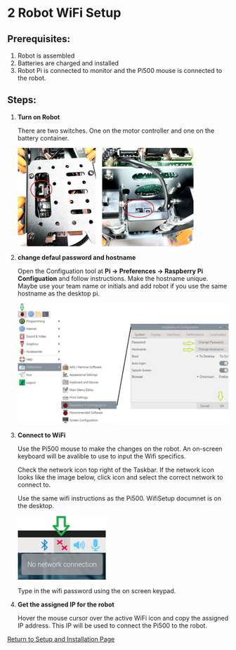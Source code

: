 # **2 Robot WiFi Setup**

## Prerequisites:

1. Robot is assembled
1. Batteries are charged and installed
1. Robot Pi is connected to monitor and the Pi500 mouse is connected to the robot.

## Steps:

1. **Turn on Robot**

   There are two switches. One on the motor controller and one on the battery container.
   
   <img src="/zzimages/RoobotOnOff.jpg" width="400" > 

   
1. **change defaul password and hostname**

    Open the Configuation tool at **Pi -> Preferences -> Raspberry Pi Configuation** and follow instructions. Make the hostname unique. Maybe use your team name or initials and add robot if you use the same hostname as the desktop pi. 
   
   <img src="/zzimages/PiConfigPWandHost.jpg" width="500" > 


1. **Connect to WiFi**

   Use the Pi500 mouse to make the changes on the robot. An on-screen keyboard will be avalible to use to input the Wifi specifics. 

   Check the network icon top right of the Taskbar. If the network icon looks like the image below, click icon and select the correct network to connect to.

   Use the same wifi instructions as the Pi500. WifiSetup documnet is on the desktop. 

   <img src="/zzimages/wifisetup-01.jpg" width="200" > 

   Type in the wifi password using the on screen keypad.

1. **Get the assigned IP for the robot**

   Hover the mouse cursor over the active WiFi icon and copy the assigned IP address. This IP will be used to connect the Pi500 to the robot.   

[Return to Setup and Installation Page](README.md)

    
